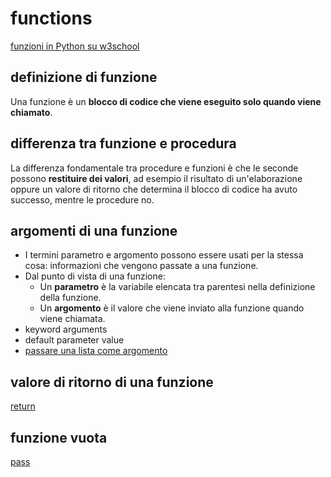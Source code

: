 # functions

[funzioni in Python su w3school](https://www.w3schools.com/python/python_functions.asp)

## definizione di funzione

Una funzione è un **blocco di codice che viene eseguito solo quando viene chiamato**.

## differenza tra funzione e procedura

La differenza fondamentale tra procedure e funzioni è che le seconde possono **restituire dei valori**, ad esempio il risultato di un'elaborazione oppure un valore di ritorno che determina il blocco di codice ha avuto successo, mentre le procedure no.

## argomenti di una funzione

- I termini parametro e argomento possono essere usati per la stessa cosa: informazioni che vengono passate a una funzione.
- Dal punto di vista di una funzione:
  - Un **parametro** è la variabile elencata tra parentesi nella definizione della funzione.
  - Un **argomento** è il valore che viene inviato alla funzione quando viene chiamata.
- keyword arguments
- default parameter value
- [passare una lista come argomento](https://www.w3schools.com/python/gloss_python_function_passing_list.asp)

## valore di ritorno di una funzione

[return](https://www.w3schools.com/python/gloss_python_function_return_value.asp)

## funzione vuota

[pass](https://www.w3schools.com/python/gloss_python_function_pass.asp)